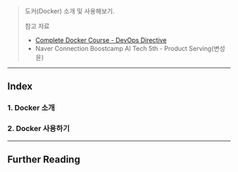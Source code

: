 > 도커(Docker) 소개 및 사용해보기.
>
> 참고 자료
>
> * [Complete Docker Course - DevOps Directive](https://www.youtube.com/watch?v=RqTEHSBrYFw&list=WL&index=49)
> * Naver Connection Boostcamp AI Tech 5th - Product Serving(변성윤)

---

## Index

### 1. Docker 소개







### 2. Docker 사용하기





---

## Further Reading
